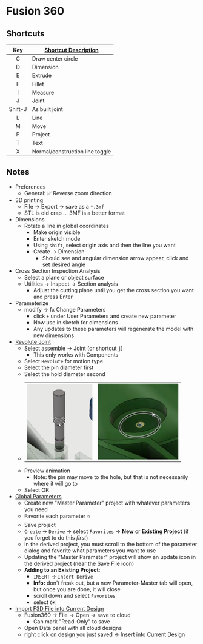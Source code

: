 # Fusion 360

## Shortcuts

| Key | [Shortcut Description](https://www.autodesk.com/shortcuts/fusion-360) |
|:---:|---|
| C | Draw center circle |
| D | Dimension |
| E | Extrude |
| F | Fillet |
| I | Measure |
| J | Joint |
| Shift-J | As built joint |
| L | Line |
| M | Move |
| P | Project |
| T | Text |
| X | Normal/construction line toggle | 


## Notes

- Preferences
    - General: :white_check_mark: Reverse zoom direction
- 3D printing
    - File -> Export -> save as a `*.3mf`
    - STL is old crap ... 3MF is a better format
- Dimensions
    - Rotate a line in global coordinates
        - Make origin visible
        - Enter sketch mode
        - Using `shift`, select origin axis and then the line you want
        - Create -> Dimension
            - Should see and angular dimension arrow appear, click and set desired angle
- Cross Section Inspection Analysis
    - Select a plane or object surface
    - Utilities -> Inspect -> Section analysis
        - Adjust the cutting plane until you get the cross section you want and press Enter
- Parameterize
    - modify -> fx Change Parameters
        - click `+` under User Parameters and create new parameter
        - Now use in sketch for dimensions
        - Any updates to these parameters will regenerate the model with new dimensions
- [Revolute Joint](https://help.autodesk.com/view/fusion360/ENU/courses/AP-ASSEMBLIES-AND-JOINTS)
    - Select assemble -> Joint  (or shortcut `j`)
        - This only works with Components
    - Select `Revolute` for motion type
    - Select the pin diameter first
    - Select the hold diameter second
    - <table><tr><td><img src="pics/pin.jpg" height="200px"></td><td><img src="pics/hole.jpg" height="200px"</td></table>
    - Preview animation
        - Note: the pin may move to the hole, but that is not necessarily where it will go to
    - Select OK
- [Global Parameters](https://productdesignonline.com/how-to-create-and-use-global-parameters-in-fusion-360/)
    - Create new "Master Parameter" project with whatever parameters you need
    - Favorite each parameter :star:
    - Save project
    - `Create` -> `Derive` -> select `Favorites` -> **New** or **Existing Project** (if you forget to do this *first*)
    - In the derived project, you must scroll to the bottom of the parameter dialog and favorite what parameters you want to use
    - Updating the "Master Parameter" project will show an update icon in the derived project (near the Save File icon)
    - **Adding to an Existing Project**:
        - `INSERT` -> `Insert Derive`
        - **Info:** don't freak out, but a new Parameter-Master tab will open, but once you are done, it will close
        - scroll down and select `Favorites`
        - select `OK`
- [Import F3D File into Current Design](https://forums.autodesk.com/t5/fusion-360-design-validate/how-to-insert-a-f3d-file-into-an-existing-project/m-p/8870972/highlight/true#M192398)
    - Fusion360 -> File -> Open -> save to cloud
        - Can mark "Read-Only" to save 
    - Open Data panel with all cloud designs
    - right click on design you just saved -> Insert into Current Design
